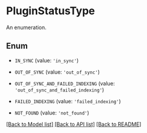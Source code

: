 # PluginStatusType

An enumeration.

## Enum

* `IN_SYNC` (value: `'in_sync'`)

* `OUT_OF_SYNC` (value: `'out_of_sync'`)

* `OUT_OF_SYNC_AND_FAILED_INDEXING` (value: `'out_of_sync_and_failed_indexing'`)

* `FAILED_INDEXING` (value: `'failed_indexing'`)

* `NOT_FOUND` (value: `'not_found'`)

[[Back to Model list]](../README.md#documentation-for-models) [[Back to API list]](../README.md#documentation-for-api-endpoints) [[Back to README]](../README.md)


